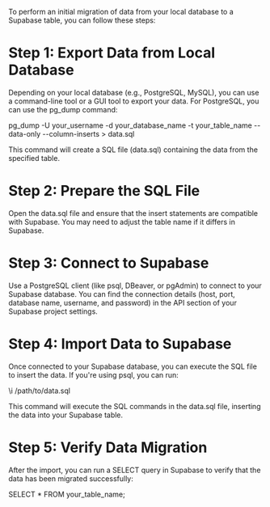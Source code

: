 To perform an initial migration of data from your local database to a Supabase table, you can follow these steps:

# Step 1: Export Data from Local Database

 Depending on your local database (e.g., PostgreSQL, MySQL), you can use a command-line tool or a GUI tool to export your data. For PostgreSQL, you can use the pg_dump command:

pg_dump -U your_username -d your_database_name -t your_table_name --data-only --column-inserts > data.sql

This command will create a SQL file (data.sql) containing the data from the specified table.


# Step 2: Prepare the SQL File

Open the data.sql file and ensure that the insert statements are compatible with Supabase. You may need to adjust the table name if it differs in Supabase.

# Step 3: Connect to Supabase
Use a PostgreSQL client (like psql, DBeaver, or pgAdmin) to connect to your Supabase database. You can find the connection details (host, port, database name, username, and password) in the API section of your Supabase project settings.

# Step 4: Import Data to Supabase
Once connected to your Supabase database, you can execute the SQL file to insert the data. If you're using psql, you can run:

\i /path/to/data.sql

This command will execute the SQL commands in the data.sql file, inserting the data into your Supabase table.

# Step 5: Verify Data Migration
After the import, you can run a SELECT query in Supabase to verify that the data has been migrated successfully:

SELECT * FROM your_table_name;

